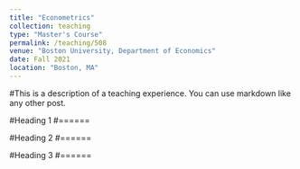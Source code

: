 ```yaml
---
title: "Econometrics"
collection: teaching
type: "Master's Course"
permalink: /teaching/508
venue: "Boston University, Department of Economics"
date: Fall 2021
location: "Boston, MA"
---
```


#This is a description of a teaching experience. You can use markdown like any other post.

#Heading 1
#======

#Heading 2
#======

#Heading 3
#======
